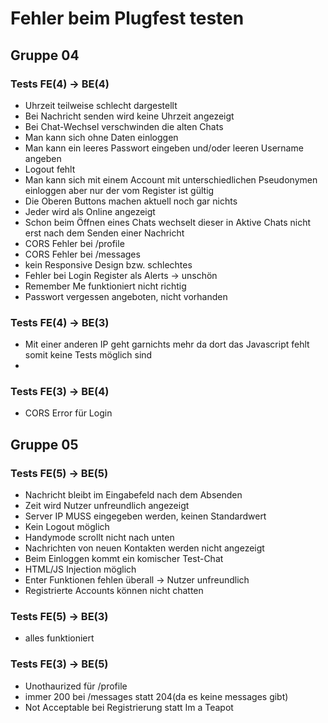 # Fehler beim Plugfest testen
## Gruppe 04
### Tests FE(4) -> BE(4)
* Uhrzeit teilweise schlecht dargestellt
* Bei Nachricht senden wird keine Uhrzeit angezeigt
* Bei Chat-Wechsel verschwinden die alten Chats
* Man kann sich ohne Daten einloggen
* Man kann ein leeres Passwort eingeben und/oder leeren Username angeben
* Logout fehlt
* Man kann sich mit einem Account mit unterschiedlichen Pseudonymen einloggen aber nur der vom Register ist gültig
* Die Oberen Buttons machen aktuell noch gar nichts
* Jeder wird als Online angezeigt
* Schon beim Öffnen eines Chats wechselt dieser in Aktive Chats nicht erst nach dem Senden einer Nachricht
* CORS Fehler bei /profile
* CORS Fehler bei /messages
* kein Responsive Design bzw. schlechtes
* Fehler bei Login Register als Alerts -> unschön
* Remember Me funktioniert nicht richtig
* Passwort vergessen angeboten, nicht vorhanden

### Tests FE(4) -> BE(3)
* Mit einer anderen IP geht garnichts mehr da dort das Javascript fehlt somit keine Tests möglich sind
* 

### Tests FE(3) -> BE(4)
* CORS Error für Login



## Gruppe 05
### Tests FE(5) -> BE(5)
* Nachricht bleibt im Eingabefeld nach dem Absenden
* Zeit wird Nutzer unfreundlich angezeigt
* Server IP MUSS eingegeben werden, keinen Standardwert
* Kein Logout möglich 
* Handymode scrollt nicht nach  unten
* Nachrichten von neuen Kontakten werden nicht angezeigt
* Beim Einloggen kommt ein komischer Test-Chat
* HTML/JS Injection möglich
* Enter Funktionen fehlen überall -> Nutzer unfreundlich
* Registrierte Accounts können nicht chatten

### Tests FE(5) -> BE(3)
* alles funktioniert

### Tests FE(3) -> BE(5)
* Unothaurized für /profile
* immer 200 bei /messages statt 204(da es keine messages gibt)
* Not Acceptable bei Registrierung statt Im a Teapot
